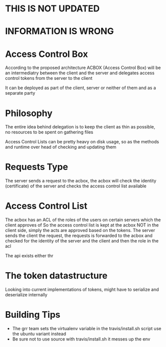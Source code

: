 THIS IS NOT UPDATED
===================
INFORMATION IS WRONG
====================
Access Control Box
==============================

According to the proposed architecture ACBOX (Access Control Box) will be an intermediatry 
between the client and the server and delegates access control tokens from the server to the
client




It can be deployed as part of the client, server or neither of them and as a separate party

Philosophy
==========

The entire idea behind delegation is to keep the client as thin as possible, no resources to 
be spent on gathering files

Access Control Lists can be pretty heavy on disk usage, so as the methods and runtime over head
of checking and updating them

Requests Type
=============

The server sends a request to the acbox, the acbox will check the identity (certificate)
of the server and checks the access control list available

Access Control List
===================

The acbox has an ACL of the roles of the users on certain servers which the client approves of
So the access control list is kept at the acbox NOT in the client side, simply the acts are 
approved based on the tokens. The server sends the client the request, the requests is
forwarded to the acbox and checked for the identity of the server and the client and then the 
role in the acl


The api exists either thr


The token datastructure
=======================

Looking into current implementations of tokens, might have to serialize and deserialize 
internally 

Building Tips
=============
- The grr team sets the virtualenv variable in the travis/install.sh script use the ubuntu variant instead
- Be sure not to use source with travis/install.sh it messes up the env


